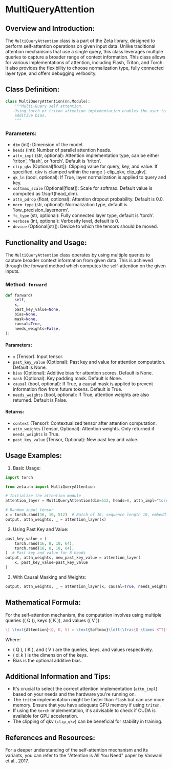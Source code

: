 # MultiQueryAttention

## Overview and Introduction:

The `MultiQueryAttention` class is a part of the Zeta library, designed to perform self-attention operations on given input data. Unlike traditional attention mechanisms that use a single query, this class leverages multiple queries to capture a broader range of context information. This class allows for various implementations of attention, including Flash, Triton, and Torch. It also provides the flexibility to choose normalization type, fully connected layer type, and offers debugging verbosity.

## Class Definition:

```python
class MultiQueryAttention(nn.Module):
    """Multi-Query self attention.
    Using torch or triton attention implementation enables the user to also use
    additive bias.
    """
```

### Parameters:
- `dim` (int): Dimension of the model.
- `heads` (int): Number of parallel attention heads.
- `attn_impl` (str, optional): Attention implementation type, can be either 'triton', 'flash', or 'torch'. Default is 'triton'.
- `clip_qkv` (Optional[float]): Clipping value for query, key, and value. If specified, qkv is clamped within the range [-clip_qkv, clip_qkv].
- `qk_ln` (bool, optional): If True, layer normalization is applied to query and key.
- `softmax_scale` (Optional[float]): Scale for softmax. Default value is computed as 1/sqrt(head_dim).
- `attn_pdrop` (float, optional): Attention dropout probability. Default is 0.0.
- `norm_type` (str, optional): Normalization type, default is 'low_precision_layernorm'.
- `fc_type` (str, optional): Fully connected layer type, default is 'torch'.
- `verbose` (int, optional): Verbosity level, default is 0.
- `device` (Optional[str]): Device to which the tensors should be moved.

## Functionality and Usage:

The `MultiQueryAttention` class operates by using multiple queries to capture broader context information from given data. This is achieved through the forward method which computes the self-attention on the given inputs.

### Method: `forward`
```python
def forward(
    self,
    x,
    past_key_value=None,
    bias=None,
    mask=None,
    causal=True,
    needs_weights=False,
):
```

#### Parameters:

- `x` (Tensor): Input tensor.
- `past_key_value` (Optional): Past key and value for attention computation. Default is None.
- `bias` (Optional): Additive bias for attention scores. Default is None.
- `mask` (Optional): Key padding mask. Default is None.
- `causal` (bool, optional): If True, a causal mask is applied to prevent information flow from future tokens. Default is True.
- `needs_weights` (bool, optional): If True, attention weights are also returned. Default is False.

#### Returns:

- `context` (Tensor): Contextualized tensor after attention computation.
- `attn_weights` (Tensor, Optional): Attention weights. Only returned if `needs_weights` is True.
- `past_key_value` (Tensor, Optional): New past key and value.

## Usage Examples:

1. Basic Usage:
```python
import torch

from zeta.nn import MultiQueryAttention

# Initialize the attention module
attention_layer = MultiQueryAttention(dim=512, heads=8, attn_impl="torch")

# Random input tensor
x = torch.rand(16, 10, 512)  # Batch of 16, sequence length 10, embedding size 512
output, attn_weights, _ = attention_layer(x)
```

2. Using Past Key and Value:
```python
past_key_value = (
    torch.rand(16, 8, 10, 64),
    torch.rand(16, 8, 10, 64),
)  # Past key and value for 8 heads
output, attn_weights, new_past_key_value = attention_layer(
    x, past_key_value=past_key_value
)
```

3. With Causal Masking and Weights:
```python
output, attn_weights, _ = attention_layer(x, causal=True, needs_weights=True)
```

## Mathematical Formula:

For the self-attention mechanism, the computation involves using multiple queries (\( Q \)), keys (\( K \)), and values (\( V \)):

```latex
\[ \text{Attention}(Q, K, V) = \text{Softmax}\left(\frac{Q \times K^T}{\sqrt{d_k}} + \text{Bias}\right) \times V \]
```
Where:
- \( Q \), \( K \), and \( V \) are the queries, keys, and values respectively.
- \( d_k \) is the dimension of the keys.
- Bias is the optional additive bias.

## Additional Information and Tips:

- It's crucial to select the correct attention implementation (`attn_impl`) based on your needs and the hardware you're running on.
- The `triton` implementation might be faster than `flash` but can use more memory. Ensure that you have adequate GPU memory if using `triton`.
- If using the `torch` implementation, it's advisable to check if CUDA is available for GPU acceleration.
- The clipping of qkv (`clip_qkv`) can be beneficial for stability in training.

## References and Resources:
For a deeper understanding of the self-attention mechanism and its variants, you can refer to the "Attention is All You Need" paper by Vaswani et al., 2017.